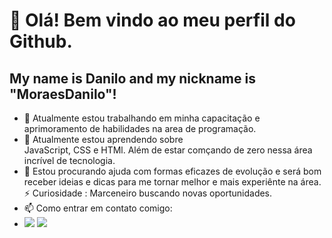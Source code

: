 # 👋 Olá! Bem vindo ao meu perfil do Github.
## My name is Danilo and my nickname is "MoraesDanilo"!

- 🔭 Atualmente estou trabalhando em minha capacitação e aprimoramento de habilidades na area de programação.
- 🌱 Atualmente estou aprendendo sobre  
   JavaScript, CSS e HTMl. Além de estar comçando de zero nessa área incrível de tecnologia.
- 🤔 Estou procurando ajuda com formas eficazes de evolução e será bom receber ideias e dicas para me tornar melhor e mais experiênte na área.
⚡ Curiosidade : Marceneiro buscando novas oportunidades. 
- 📫 Como entrar em contato comigo:
- <a href="https://www.instagram.com/_danilomoraes_/" target="_blank"><img loading="lazy" src="https://img.shields.io/badge/-Instagram-%23E4405F?style=for-the-badge&logo=instagram&logoColor=white" target="_blank"></a> 
<a href="https://www.linkedin.com/in/danilo-moraes-linkedln-aqui" target="_blank"><img loading="lazy" src="https://img.shields.io/badge/-LinkedIn-%230077B5?style=for-the-badge&logo=linkedin&logoColor=white" target="_blank"></a>   
</div>
<!--

